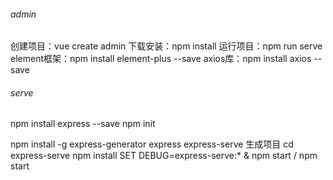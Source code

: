 ###### admin
创建项目：vue create admin
下载安装：npm install
运行项目：npm run serve 
element框架：npm install element-plus --save
axios库：npm install axios --save

###### serve
npm install express --save
npm init
<!-- 全局安装express应用生成器，类似于vue-cli -->
npm install -g express-generator
express express-serve 生成项目
cd express-serve
npm install
SET DEBUG=express-serve:* & npm start / npm start